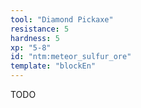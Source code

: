 ```yaml
---
tool: "Diamond Pickaxe"
resistance: 5
hardness: 5
xp: "5-8"
id: "ntm:meteor_sulfur_ore"
template: "blockEn"
---
```


TODO
